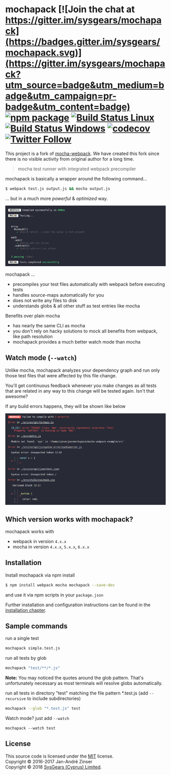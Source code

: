 # mochapack [![Join the chat at https://gitter.im/sysgears/mochapack](https://badges.gitter.im/sysgears/mochapack.svg)](https://gitter.im/sysgears/mochapack?utm_source=badge&utm_medium=badge&utm_campaign=pr-badge&utm_content=badge) [![npm package][npm-badge]][npm]  [![Build Status Linux][build-badge]][build] [![Build Status Windows][build-badge-windows]][build-windows] [![codecov][codecov-badge]][codecov] [![Twitter Follow](https://img.shields.io/twitter/follow/sysgears.svg?style=social)](https://twitter.com/sysgears)

This project is a fork of [mocha-webpack](https://github.com/zinserjan/mocha-webpack). We have created this fork since there is no visible activity from original author for a long time.

> mocha test runner with integrated webpack precompiler

mochapack is basically a wrapper around the following command...
```bash
$ webpack test.js output.js && mocha output.js
```

... but in a much more *powerful* & *optimized* way.

![CLI](./docs/media/cli-test-success.png)

mochapack ...
- precompiles your test files automatically with webpack before executing tests
- handles source-maps automatically for you
- does not write any files to disk
- understands globs & all other stuff as test entries like mocha

Benefits over plain mocha
- has nearly the same CLI as mocha
- you don't rely on hacky solutions to mock all benefits from webpack, like path resolution
- mochapack provides a much better watch mode than mocha

## Watch mode (`--watch`)

Unlike mocha, mochapack analyzes your dependency graph and run only those test files that were affected by this file change.

You'll get continuous feedback whenever you make changes as all tests that are related in any way to this change will be tested again. Isn't that awesome?

If any build errors happens, they will be shown like below

![CLI](./docs/media/cli-compile-failed.png)

## Which version works with mochapack?

mochapack works with
- webpack in version `4.x.x`
- mocha in version `4.x.x`, `5.x.x`, `6.x.x`

## Installation

Install mochapack via npm install
```bash
$ npm install webpack mocha mochapack --save-dev
```

and use it via npm scripts in your `package.json`

Further installation and configuration instructions can be found in the [installation chapter](./docs/installation/setup.md).

## Sample commands

run a single test

```bash
mochapack simple.test.js
```

run all tests by glob

```bash
mochapack "test/**/*.js"
```
**Note:** You may noticed the quotes around the glob pattern. That's unfortunately necessary as most terminals will resolve globs automatically.

run all tests in directory "test" matching the file pattern *.test.js  (add `--recursive` to include subdirectories)

```bash
mochapack --glob "*.test.js" test
```

Watch mode? just add `--watch`

```
mochapack --watch test
```

## License

This source code is licensed under the [MIT] license.<br/>
Copyright &copy; 2016-2017 Jan-André Zinser<br/>
Copyright &copy; 2018 [SysGears (Cyprus) Limited].

[build-badge]: https://travis-ci.org/sysgears/mochapack.svg?branch=master
[build]: https://travis-ci.org/sysgears/mochapack
[build-badge-windows]: https://ci.appveyor.com/api/projects/status/pnik85hfqesxy7y9/branch/master?svg=true
[build-windows]: https://ci.appveyor.com/project/sysgears/mochapack
[npm-badge]: https://img.shields.io/npm/v/mochapack.svg?style=flat-square
[npm]: https://www.npmjs.org/package/mochapack
[codecov-badge]:https://codecov.io/gh/sysgears/mochapack/branch/master/graph/badge.svg
[codecov]: https://codecov.io/gh/sysgears/mochapack
[sysgears (cyprus) limited]: https://sysgears.com
[mit]: LICENSE.md
